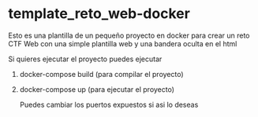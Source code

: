 # template_reto_web-docker
Esto es una plantilla de un pequeño proyecto en docker para crear un reto CTF Web con una simple plantilla web y una bandera oculta en el html

Si quieres ejecutar el proyecto puedes ejecutar 

1. docker-compose build (para compilar el proyecto)
2. docker-compose up (para ejecutar el proyecto)

   Puedes cambiar los puertos expuestos si asi lo deseas
